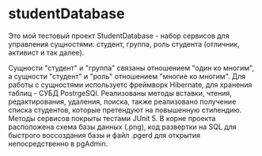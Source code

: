 # studentDatabase

Это мой тестовый проект StudentDatabase - набор сервисов для управления сущностями: студент, группа, роль студента (отличник, активист и так далее).

Сущности "студент" и "группа" связаны отношением "один ко многим", а сущности "студент" и "роль" отношением "многие ко многим".
Для работы с сущностями используетс фреймворк Hibernate, для хранения таблиц - СУБД PostrgeSQl.
Реализованы методы вставки, чтения, редактирования, удаления, поиска, также реализовано получение списка студентов, которые 
претендуют на повышенную стипендию. 
Методы сервисов покрыты тестами JUnit 5. 
В корне проекта расположена схема базы данных (.png), код развертки на SQL для быстрого воссоздания базы и файл .pgerd для открытия непосредственно в pgAdmin.
